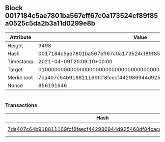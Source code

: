## Block 0017184c5ae7801ba567eff67c0a173524cf89f85a0525c5da2b3a11d0299e8b

Attribute | Value
--- | ---
Height | 9498
Hash | 0017184c5ae7801ba567eff67c0a173524cf89f85a0525c5da2b3a11d0299e8b
Timestamp | 2021-04-09T20:09:10+00:00
Target | 0100000000000000000000000000000000000000000000000000000000000000
Merke root | 7da407c64b918811169fcf8feecf442986944d925468df84cacc999410dafd26
Nonce | 856191646

```

```

### Transactions

Hash | Amount
--- | ---
[7da407c64b918811169fcf8feecf442986944d925468df84cacc999410dafd26](7da407c64b918811169fcf8feecf442986944d925468df84cacc999410dafd26.md) | 10.00000000 SKEPTI 
